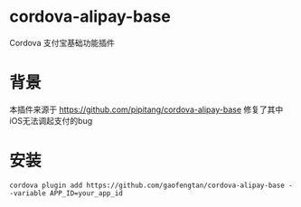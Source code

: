 # cordova-alipay-base
Cordova 支付宝基础功能插件
# 背景
本插件来源于 https://github.com/pipitang/cordova-alipay-base 
修复了其中iOS无法调起支付的bug
# 安装
`
cordova plugin add https://github.com/gaofengtan/cordova-alipay-base --variable APP_ID=your_app_id
`
